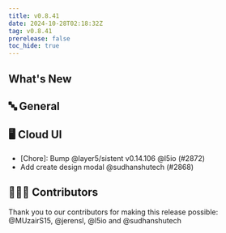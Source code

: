 ```yaml
---
title: v0.8.41
date: 2024-10-28T02:18:32Z
tag: v0.8.41
prerelease: false
toc_hide: true
---
```


## What's New
## 🔤 General
## 🖥 Cloud UI

- [Chore]: Bump @layer5/sistent v0.14.106 @l5io (#2872)
- Add create design modal @sudhanshutech (#2868)

## 👨🏽‍💻 Contributors

Thank you to our contributors for making this release possible:
@MUzairS15, @jerensl, @l5io and @sudhanshutech

